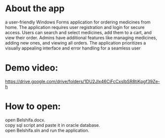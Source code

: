 # About the app<br>
a user-friendly Windows Forms application for ordering medicines from home. The application requires user registration and login for secure access. Users can search and select medicines, add them to a cart, and view their order. Admins have additional features like managing medicines, adding new ones, and viewing all orders. The application prioritizes a visually appealing interface and error handling for a seamless user
# Demo video:<br>
https://drive.google.com/drive/folders/1DU2JIx46CiFcCxslbSR8tiKpgf39Ze-h
# How to open:
open Belshifa.docx.<br>
copy sql script and paste it in oracle database.<br>
open Belshifa.sln and run the application.

